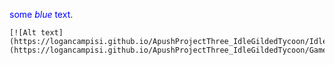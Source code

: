 <span style="color:blue">some *blue* text</span>.



    
    [![Alt text](https://logancampisi.github.io/ApushProjectThree_IdleGildedTycoon/IdleGildedTycoon.png)](https://logancampisi.github.io/ApushProjectThree_IdleGildedTycoon/Game.html)



